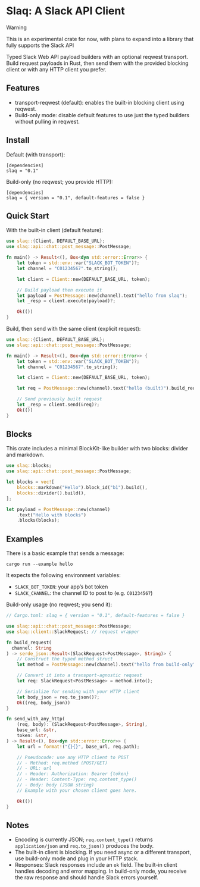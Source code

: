 Slaq: A Slack API Client
====

> [!WARNING]
> This is an experimental crate for now, with plans to expand into a
> library that fully supports the Slack API

Typed Slack Web API payload builders with an optional reqwest transport. Build
request payloads in Rust, then send them with the provided blocking client or
with any HTTP client you prefer.

Features
--------

- transport-reqwest (default): enables the built-in blocking client using reqwest.
- Build-only mode: disable default features to use just the typed builders without
pulling in reqwest.

Install
-------

Default (with transport):

```
[dependencies]
slaq = "0.1"
```

Build-only (no reqwest; you provide HTTP):

```
[dependencies]
slaq = { version = "0.1", default-features = false }
```

Quick Start
-----------

With the built-in client (default feature):

```rust
use slaq::{Client, DEFAULT_BASE_URL};
use slaq::api::chat::post_message::PostMessage;

fn main() -> Result<(), Box<dyn std::error::Error>> {
    let token = std::env::var("SLACK_BOT_TOKEN")?;
    let channel = "C01234567".to_string();

    let client = Client::new(DEFAULT_BASE_URL, token);

    // Build payload then execute it
    let payload = PostMessage::new(channel).text("hello from slaq");
    let _resp = client.execute(payload)?;

    Ok(())
}
```

Build, then send with the same client (explicit request):

```rust
use slaq::{Client, DEFAULT_BASE_URL};
use slaq::api::chat::post_message::PostMessage;

fn main() -> Result<(), Box<dyn std::error::Error>> {
    let token = std::env::var("SLACK_BOT_TOKEN")?;
    let channel = "C01234567".to_string();

    let client = Client::new(DEFAULT_BASE_URL, token);

    let req = PostMessage::new(channel).text("hello (built)").build_request();

    // Send previously built request
    let _resp = client.send(&req)?;
    Ok(())
}
```

Blocks
------

This crate includes a minimal BlockKit-like builder with two blocks: divider and markdown.

```rust
use slaq::blocks;
use slaq::api::chat::post_message::PostMessage;

let blocks = vec![
    blocks::markdown("Hello").block_id("b1").build(),
    blocks::divider().build(),
];

let payload = PostMessage::new(channel)
    .text("Hello with blocks")
    .blocks(blocks);
```

Examples
--------

There is a basic example that sends a message:

```
cargo run --example hello
```

It expects the following environment variables:

- `SLACK_BOT_TOKEN`: your app’s bot token
- `SLACK_CHANNEL`: the channel ID to post to (e.g. `C01234567`)

Build-only usage (no reqwest; you send it):

```rust
// Cargo.toml: slaq = { version = "0.1", default-features = false }

use slaq::api::chat::post_message::PostMessage;
use slaq::client::SlackRequest; // request wrapper

fn build_request(
  channel: String
) -> serde_json::Result<(SlackRequest<PostMessage>, String)> {
    // Construct the typed method struct
    let method = PostMessage::new(channel).text("hello from build-only");

    // Convert it into a transport-agnostic request
    let req: SlackRequest<PostMessage> = method.into();

    // Serialize for sending with your HTTP client
    let body_json = req.to_json()?;
    Ok((req, body_json))
}

fn send_with_any_http(
    (req, body): (SlackRequest<PostMessage>, String),
    base_url: &str,
    token: &str,
) -> Result<(), Box<dyn std::error::Error>> {
    let url = format!("{}{}", base_url, req.path);

    // Pseudocode: use any HTTP client to POST
    // - Method: req.method (POST/GET)
    // - URL: url
    // - Header: Authorization: Bearer {token}
    // - Header: Content-Type: req.content_type()
    // - Body: body (JSON string)
    // Example with your chosen client goes here.

    Ok(())
}
```

Notes
-----

- Encoding is currently JSON; `req.content_type()` returns `application/json`
  and `req.to_json()` produces the body.
- The built-in client is blocking. If you need async or a different transport,
  use build-only mode and plug in your HTTP stack.
- Responses: Slack responses include an `ok` field. The built-in client handles
  decoding and error mapping. In build-only mode, you receive the raw response
  and should handle Slack errors yourself.
